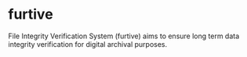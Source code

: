 furtive
=======

File Integrity Verification System (furtive) aims to ensure long term data integrity verification for digital archival purposes.
